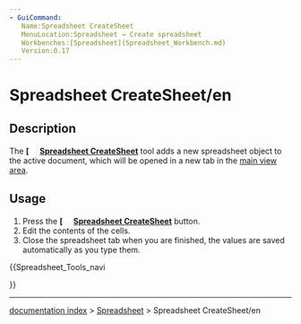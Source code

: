 ```yaml
---
- GuiCommand:
   Name:Spreadsheet CreateSheet
   MenuLocation:Spreadsheet → Create spreadsheet
   Workbenches:[Spreadsheet](Spreadsheet_Workbench.md)
   Version:0.17
---
```


# Spreadsheet CreateSheet/en

## Description

The **[<img src=images/Spreadsheet_CreateSheet.svg style="width:16px"> [Spreadsheet CreateSheet](Spreadsheet_CreateSheet.md)** tool adds a new spreadsheet object to the active document, which will be opened in a new tab in the [main view area](main_view_area.md).

## Usage

1.  Press the **[<img src=images/Spreadsheet_CreateSheet.svg style="width:16px"> [Spreadsheet CreateSheet](Spreadsheet_CreateSheet.md)** button.
2.  Edit the contents of the cells.
3.  Close the spreadsheet tab when you are finished, the values are saved automatically as you type them.





{{Spreadsheet_Tools_navi

}}

---
[documentation index](../README.md) > [Spreadsheet](Spreadsheet_Workbench.md) > Spreadsheet CreateSheet/en
